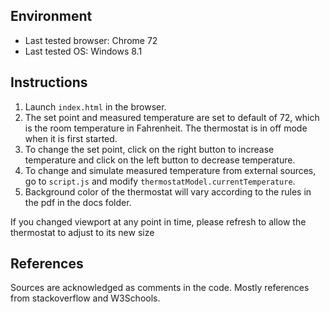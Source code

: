 ## Environment
* Last tested browser: Chrome 72
* Last tested OS: Windows 8.1

## Instructions
1. Launch `index.html` in the browser. 
2. The set point and measured temperature are set to default of 72, which is the room temperature in Fahrenheit. The thermostat is in off mode when it is first started.
3. To change the set point, click on the right button to increase temperature and click on the left button to decrease temperature.
4. To change and simulate measured temperature from external sources, go to `script.js` and modify `thermostatModel.currentTemperature`.
5. Background color of the thermostat will vary according to the rules in the pdf in the docs folder.

If you changed viewport at any point in time, please refresh to allow the thermostat to adjust to its new size

## References
Sources are acknowledged as comments in the code. Mostly references from stackoverflow and W3Schools.